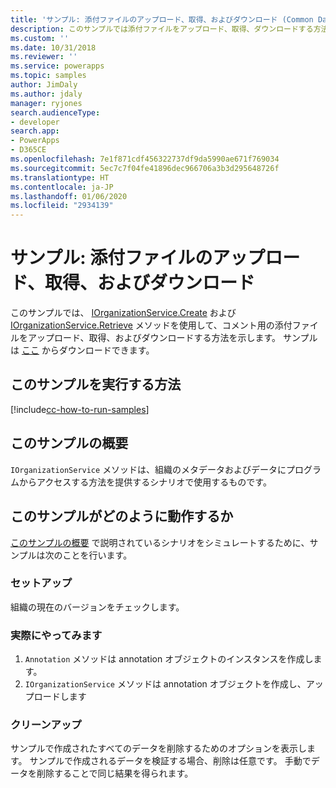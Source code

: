 ```yaml
---
title: 'サンプル: 添付ファイルのアップロード、取得、およびダウンロード (Common Data Service) | Microsoft Docs'
description: このサンプルでは添付ファイルをアップロード、取得、ダウンロードする方法を示します。
ms.custom: ''
ms.date: 10/31/2018
ms.reviewer: ''
ms.service: powerapps
ms.topic: samples
author: JimDaly
ms.author: jdaly
manager: ryjones
search.audienceType:
- developer
search.app:
- PowerApps
- D365CE
ms.openlocfilehash: 7e1f871cdf456322737df9da5990ae671f769034
ms.sourcegitcommit: 5ec7c7f04fe41896dec966706a3b3d295648726f
ms.translationtype: HT
ms.contentlocale: ja-JP
ms.lasthandoff: 01/06/2020
ms.locfileid: "2934139"
---
```

# <a name="sample-upload-retrieve-and-download-an-attachment"></a>サンプル: 添付ファイルのアップロード、取得、およびダウンロード

<!-- https://docs.microsoft.com/dynamics365/customer-engagement/developer/sample-upload-retrieve-download-attachment -->

このサンプルでは、 [IOrganizationService.Create](https://docs.microsoft.com/dotnet/api/microsoft.xrm.sdk.iorganizationservice.create?view=dynamics-general-ce-9) および [IOrganizationService.Retrieve](https://docs.microsoft.com/dotnet/api/microsoft.xrm.sdk.iorganizationservice.retrieve?view=dynamics-general-ce-9) メソッドを使用して、コメント用の添付ファイルをアップロード、取得、およびダウンロードする方法を示します。 サンプルは [ここ](https://github.com/Microsoft/PowerApps-Samples/tree/master/cds/orgsvc/C%23/URDAttachement) からダウンロードできます。

## <a name="how-to-run-this-sample"></a>このサンプルを実行する方法

[!include[cc-how-to-run-samples](../../includes/cc-how-to-run-samples.md)]


## <a name="what-this-sample-does"></a>このサンプルの概要

`IOrganizationService` メソッドは、組織のメタデータおよびデータにプログラムからアクセスする方法を提供するシナリオで使用するものです。

## <a name="how-this-sample-works"></a>このサンプルがどのように動作するか

[このサンプルの概要](#what-this-sample-does) で説明されているシナリオをシミュレートするために、サンプルは次のことを行います。

### <a name="setup"></a>セットアップ

組織の現在のバージョンをチェックします。

### <a name="demonstrate"></a>実際にやってみます

1. `Annotation` メソッドは annotation オブジェクトのインスタンスを作成します。
1. `IOrganizationService` メソッドは annotation オブジェクトを作成し、アップロードします

### <a name="clean-up"></a>クリーンアップ

サンプルで作成されたすべてのデータを削除するためのオプションを表示します。 サンプルで作成されるデータを検証する場合、削除は任意です。 手動でデータを削除することで同じ結果を得られます。
